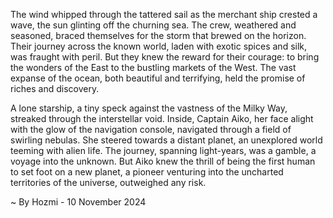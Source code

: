 
The wind whipped through the tattered sail as the merchant ship crested a wave, the sun glinting off the churning sea. The crew, weathered and seasoned, braced themselves for the storm that brewed on the horizon. Their journey across the known world, laden with exotic spices and silk, was fraught with peril. But they knew the reward for their courage: to bring the wonders of the East to the bustling markets of the West. The vast expanse of the ocean, both beautiful and terrifying, held the promise of riches and discovery.

A lone starship, a tiny speck against the vastness of the Milky Way, streaked through the interstellar void. Inside, Captain Aiko, her face alight with the glow of the navigation console, navigated through a field of swirling nebulas. She steered towards a distant planet, an unexplored world teeming with alien life. The journey, spanning light-years, was a gamble, a voyage into the unknown. But Aiko knew the thrill of being the first human to set foot on a new planet, a pioneer venturing into the uncharted territories of the universe, outweighed any risk. 

~ By Hozmi - 10 November 2024
